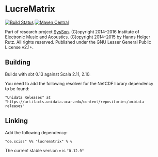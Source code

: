 # LucreMatrix

[![Build Status](https://travis-ci.org/iem-projects/LucreMatrix.svg?branch=master)](https://travis-ci.org/iem-projects/LucreMatrix)
[![Maven Central](https://maven-badges.herokuapp.com/maven-central/de.sciss/lucrematrix_2.11/badge.svg)](https://maven-badges.herokuapp.com/maven-central/de.sciss/lucrematrix_2.11)

Part of research project [SysSon](http://sysson.kug.ac.at/). (C)opyright 2014&ndash;2016 Institute of Electronic Music and Acoustics. (C)opyright 2014&ndash;2015 by Hanns Holger Rutz. All rights reserved. Published under the GNU Lesser General Public License v2.1+.

## Building

Builds with sbt 0.13 against Scala 2.11, 2.10.

You need to add the following resolver for the NetCDF library dependency to be found:

    "Unidata Releases" at "https://artifacts.unidata.ucar.edu/content/repositories/unidata-releases"

## Linking

Add the following dependency:

    "de.sciss" %% "lucrematrix" % v

The current stable version `v` is `"0.12.0"`
